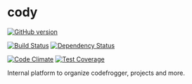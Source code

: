 cody
=====

[![GitHub version](https://badge.fury.io/gh/CodeFrogHub%2Fcody.svg)](http://badge.fury.io/gh/CodeFrogHub%2Fcody)

[![Build Status](https://travis-ci.org/CodeFrogHub/cody.svg?branch=master)](https://travis-ci.org/CodeFrogHub/cody)
[![Dependency Status](https://gemnasium.com/CodeFrogHub/cody.svg)](https://gemnasium.com/CodeFrogHub/cody)

[![Code Climate](https://codeclimate.com/github/CodeFrogHub/cody/badges/gpa.svg)](https://codeclimate.com/github/CodeFrogHub/cody)
[![Test Coverage](https://codeclimate.com/github/CodeFrogHub/cody/badges/coverage.svg)](https://codeclimate.com/github/CodeFrogHub/cody/coverage)

Internal platform to organize codefrogger, projects and more.


